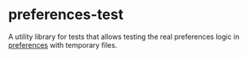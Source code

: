 # preferences-test

A utility library for tests that allows testing the real preferences logic in
[preferences](../preferences) with temporary files.
